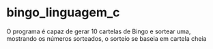 # bingo_linguagem_c
O programa é capaz de gerar 10 cartelas de Bingo e sortear uma, mostrando os números sorteados, o sorteio se baseia em cartela cheia
